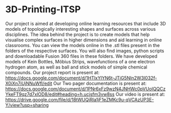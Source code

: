# 3D-Printing-ITSP
Our project is aimed at developing online learning resources that include 3D models of topologically interesting shapes and surfaces across various disciplines. The idea behind the project is to create models that help visualise complex surfaces in higher dimensions and aid learning in online classrooms. You can view the models online in the .stl files present in the folders of the respective surfaces. You will also find images, python scripts and downloadable Fusion 360 files in these folders. We have developed models of Kein Bottles, Möbius Strips, wavefunctions of a one electron hydrogen atom, as well as ball and stick models of simple chemical compounds. Our project report is present at: https://docs.google.com/document/d/1HTlxYlYN6t-JTiG5NIn2W3l032f-X0iXn7iUjNNuWfI/edit
Our Two pager documentation is present at: https://docs.google.com/document/d/1PNr6xFz9wzN4JNHWc0pVUoIQQCzYkeFT9qz7d7xlOD8/edit#heading=h.ucjsfm3vw8ss
Our video is present at: https://drive.google.com/file/d/18tWUQjRla1jF1eZMKc9u-qVCAzUP3E-Y/view?usp=sharing
